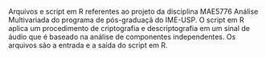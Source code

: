 Arquivos e script em R referentes ao projeto da disciplina MAE5776 Análise Multivariada do programa de pós-graduaçã do IME-USP.
O script em R aplica um procedimento de criptografia e descriptografia em um sinal de áudio que é baseado na análise de componentes independentes. 
Os arquivos são a entrada e a saída do script em R. 
